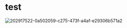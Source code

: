 # test

![202917522-0a502059-c275-473f-a4af-e29306b571a2](https://user-images.githubusercontent.com/113042310/202922898-9858f48b-072e-4475-abc1-be3edc7235ee.png)
